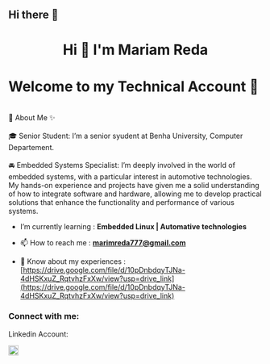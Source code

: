 ## Hi there 👋

<h1 align="center">Hi 👋 I'm Mariam Reda</h1>
 <h1 > Welcome to my Technical Account 👷 </h1>

<br>🚀 About Me ✨ </br>
<br> 🎓 Senior Student: I’m a senior syudent at Benha University, Computer Departement. </br>
<br> 🚘 Embedded Systems Specialist: I’m deeply involved in the world of embedded systems, with a particular interest in automotive technologies. My hands-on experience and projects have given me a solid understanding of how to integrate software and hardware, allowing me to develop practical solutions that enhance the functionality and performance of various systems.</h3> </br>

- I’m currently learning : **Embedded Linux | Automative technologies**

- 📫 How to reach me : **marimreda777@gmail.com**

- 📄 Know about my experiences : [https://drive.google.com/file/d/10pDnbdqyTJNa-4dHSKxuZ_RqtvhzFxXw/view?usp=drive_link](https://drive.google.com/file/d/10pDnbdqyTJNa-4dHSKxuZ_RqtvhzFxXw/view?usp=drive_link)

<h3 align="left">Connect with me:</h3>
Linkedin Account: 
<p align="left">
<a href="https://www.linkedin.com/in/mariam-reda-a09767243?utm_source=share&utm_campaign=share_via&utm_content=profile&utm_medium=android_app" target="blank"><img align="center" src="https://raw.githubusercontent.com/rahuldkjain/github-profile-readme-generator/master/src/images/icons/Social/linked-in-alt.svg" alt="https://www.linkedin.com/in/mariam-reda-a09767243?utm_source=share&utm_campaign=share_via&utm_content=profile&utm_medium=android_app" height="20" width="20" /></a>
</p>

